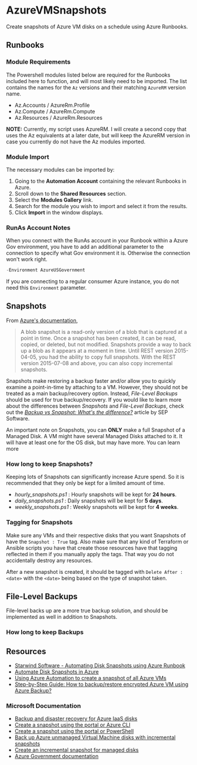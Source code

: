 # AzureVMSnapshots
Create snapshots of Azure VM disks on a schedule using Azure Runbooks.

## Runbooks

### Module Requirements

The Powershell modules listed below are required for the Runbooks included here to function, and will most likely need to be imported. The list contains the names for the `Az` versions and their matching `AzureRM` version name.

- Az.Accounts / AzureRm.Profile
- Az.Compute / AzureRm.Compute
- Az.Resources / AzureRm.Resources

**NOTE:** Currently, my script uses AzureRM. I will create a second copy that uses the Az equivalents at a later date, but will keep the AzureRM version in case you currently do not have the Az modules imported.

### Module Import

The necessary modules can be imported by:

1. Going to the **Automation Account** containing the relevant Runbooks in Azure.
2. Scroll down to the  **Shared Resources** section.
3. Select the **Modules Gallery** link.
4. Search for the module you wish to import and select it from the results.
5. Click **Import** in the window displays.

### RunAs Account Notes

When you connect with the RunAs account in your Runbook within a Azure Gov environment, you have to add an additional parameter to the connection to specify what Gov environment it is. Otherwise the connection won't work right.

```powershell
-Environment AzureUSGovernment
```
If you are connecting to a regular consumer Azure instance, you do not need this `Environment` parameter.

## Snapshots

From [Azure's documentation](https://docs.microsoft.com/en-us/azure/virtual-machines/linux/incremental-snapshots),

>A blob snapshot is a read-only version of a blob that is captured at a point in time. Once a snapshot has been created, it can be read, copied, or deleted, but not modified. Snapshots provide a way to back up a blob as it appears at a moment in time. Until REST version 2015-04-05, you had the ability to copy full snapshots. With the REST version 2015-07-08 and above, you can also copy incremental snapshots.

Snapshots make restoring a backup faster and/or allow you to quickly examine a point-in-time by attaching to a VM. However, they should not be treated as a main backup/recovery option. Instead, *File-Level Backups* should be used for true backup/recovery. If you would like to learn more about the differences between *Snapshots* and *File-Level Backups*, check out the *[Backup vs Snapshot: What's the difference?](https://blog.sepusa.com/snapshots-vs-backups)* article by SEP Software.

An important note on Snapshots, you can **ONLY** make a full Snapshot of a Managed Disk. A VM might have several Managed Disks attached to it. It will have at least one for the OS disk, but may have more. You can learn more 

### How long to keep Snapshots?

Keeping lots of Snapshots can significantly increase Azure spend. So it is recommended that they only be kept for a limited amount of time. 

- *hourly_snapshots.ps1* : Hourly snapshots will be kept for **24 hours**.
- *daily_snapshots.ps1* : Daily snapshots will be kept for **5 days**.
- *weekly_snapshots.ps1* : Weekly snapshots will be kept for **4 weeks**.

### Tagging for Snapshots

Make sure any VMs and their respective disks that you want Snapshots of have the `Snapshot : True` tag. Also make sure that any kind of Terraform or Ansible scripts you have that create those resources have that tagging reflected in them if you manually apply the tags. That way you do not accidentally destroy any resources.

After a new snapshot is created, it should be tagged with `Delete After : <date>` with the `<date>` being based on the type of snapshot taken.

## File-Level Backups

File-level backs up are a more true backup solution, and should be implemented as well in addition to Snapshots.

### How long to keep Backups

## Resources

- [Starwind Software - Automating Disk Snapshots using Azure Runbook](https://www.starwindsoftware.com/blog/automating-disk-snapshots-using-azure-runbook)
- [Automate Disk Snapshots in Azure](https://medium.com/techmanyu/automate-disk-snapshots-in-azure-ed2599aaa8e1)
- [Using Azure Automation to create a snapshot of all Azure VMs](http://techgenix.com/azure-automation-create-vm-snapshot/)
- [Step-by-Step Guide: How to backup/restore encrypted Azure VM using Azure Backup?](https://www-rebeladmin-com.cdn.ampproject.org/v/s/www.rebeladmin.com/2019/10/step-step-guide-backup-restore-encrypted-azure-vm-using-azure-backup/amp/?amp_js_v=a6&amp_gsa=1&usqp=mq331AQHKAFQArABIA%3D%3D#aoh=16140237219390&referrer=https%3A%2F%2Fwww.google.com&amp_tf=From%20%251%24s&ampshare=https%3A%2F%2Fwww.rebeladmin.com%2F2019%2F10%2Fstep-step-guide-backup-restore-encrypted-azure-vm-using-azure-backup%2F)

### Microsoft Documentation

- [Backup and disaster recovery for Azure IaaS disks](https://docs.microsoft.com/en-us/azure/virtual-machines/backup-and-disaster-recovery-for-azure-iaas-disks)
- [Create a snapshot using the portal or Azure CLI](https://docs.microsoft.com/en-us/azure/virtual-machines/linux/snapshot-copy-managed-disk_)
- [Create a snapshot using the portal or PowerShell](https://docs.microsoft.com/en-us/azure/virtual-machines/linux/snapshot-copy-managed-disk)
- [Back up Azure unmanaged Virtual Machine disks with incremental snapshots](https://docs.microsoft.com/en-us/azure/virtual-machines/linux/incremental-snapshots)
- [Create an incremental snapshot for managed disks](https://docs.microsoft.com/en-us/azure/virtual-machines/disks-incremental-snapshots?tabs=azure-powershell)
- [Azure Government documentation](https://docs.microsoft.com/en-us/azure/azure-government/)